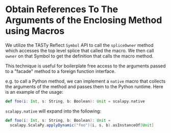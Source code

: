 # Obtain References To The Arguments of the Enclosing Method using Macros

We utilize the TASTy Reflect `Symbol` API to call the `spliceOwner` method which accesses the
top level splice that called the macro. We then call `owner` on that Symbol to get the definition
that calls the macro method.

This technique is useful for boilerplate free access to the arguments passed to a "facade" method
to a foreign function interface.

e.g. to call a Python method, we can implement a `native` macro that collects the arguments of
the method and passes them to the Python runtime. Here is an example of the usage:
```scala
def foo(i: Int, s: String, b: Boolean): Unit = scalapy.native
```

`scalapy.native` will expand into the following:

```scala
def foo(i: Int, s: String, b: Boolean): Unit =
  scalapy.ScalaPy.applyDynamic("foo")(i, s, b).asInstanceOf[Unit]
```
